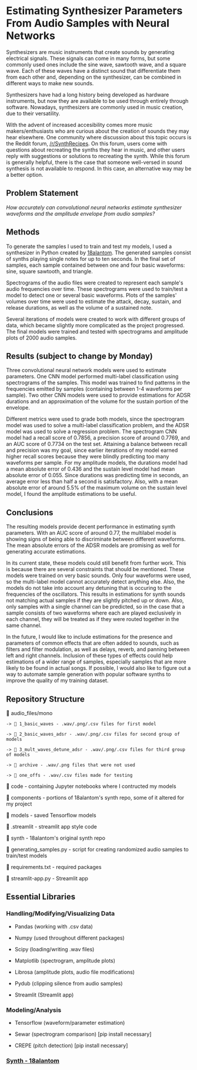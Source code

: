 # Estimating Synthesizer Parameters From Audio Samples with Neural Networks

Synthesizers are music instruments that create sounds by generating electrical signals. These signals can come in many forms, but some commonly used ones include the sine wave, sawtooth wave, and a square wave. Each of these waves have a distinct sound that differentiate them from each other and, depending on the synthesizer, can be combined in different ways to make new sounds.

Synthesizers have had a long history being developed as hardware instruments, but now they are available to be used through entirely through software. Nowadays, synthesizers are commonly used in music creation, due to their versatility.

With the advent of increased accesibility comes more music makers/enthusiasts who are curious about the creation of sounds they may hear elsewhere. One community where discussion about this topic occurs is the Reddit forum, [/r/SynthRecipes](www.reddit.com/r/synthrecipes). On this forum, users come with questions about recreating the synths they hear in music, and other users reply with suggestions or solutions to recreating the synth. While this forum is generally helpful, there is the case that someone well-versed in sound synthesis is not available to respond. In this case, an alternative way may be a better option.

## Problem Statement

*How accurately can convolutional neural networks estimate synthesizer waveforms and the amplitude envelope from audio samples?*

## Methods

To generate the samples I used to train and test my models, I used a synthesizer in Python created by [18alantom](https://github.com/18alantom/synth). The generated samples consist of synths playing single notes for up to ten seconds. In the final set of samples, each sample contained between one and four basic waveforms: sine, square sawtooth, and triangle. 

Spectrograms of the audio files were created to represent each sample's audio frequencies over time. These spectrograms were used to train/test a model to detect one or several basic waveforms. Plots of the samples' volumes over time were used to estimate the attack, decay, sustain, and release durations, as well as the volume of a sustained note.

Several iterations of models were created to work with different groups of data, which became slightly more complicated as the project progressed. The final models were trained and tested with spectrograms and amplitude plots of 2000 audio samples.

## Results (subject to change by Monday)

Three convolutional neural network models were used to estimate parameters. One CNN model performed multi-label classification using spectrograms of the samples. This model was trained to find patterns in the frequencies emitted by samples (containing between 1-4 waveforms per sample). Two other CNN models were used to provide estimations for ADSR durations and an approximation of the volume for the sustain portion of the envelope.

Different metrics were used to grade both models, since the spectrogram model was used to solve a multi-label classification problem, and the ADSR model was used to solve a regression problem. The spectrogram CNN model had a recall score of 0.7856, a precision score of around 0.7769, and an AUC score of 0.7734 on the test set. Attaining a balance between recall and precision was my goal, since earlier iterations of my model earned higher recall scores because they were blindly predicting too many waveforms per sample. For my amplitude models, the durations model had a mean absolute error of 0.436 and the sustain level model had mean absolute error of 0.055. Since durations was predicting time in seconds, an average error less than half a second is satisfactory. Also, with a mean absolute error of around 5.5% of the maximum volume on the sustain level model, I found the amplitude estimations to be useful.

## Conclusions



The resulting models provide decent performance in estimating synth parameters. With an AUC score of around 0.77, the multilabel model is showing signs of being able to discriminate between different waveforms. The mean absolute errors of the ADSR models are promising as well for generating accurate estimations.

In its current state, these models could still benefit from further work. This is because there are several constraints that should be mentioned. These models were trained on very basic sounds. Only four waveforms were used, so the multi-label model cannot accurately detect anything else. Also, the models do not take into account any detuning that is occuring to the frequencies of the oscillators. This results in estimations for synth sounds not matching actual samples if they are slightly pitched up or down. Also, only samples with a single channel can be predicted, so in the case that a sample consists of two waveforms where each are played exclusively in each channel, they will be treated as if they were routed together in the same channel.

In the future, I would like to include estimations for the presence and parameters of common effects that are often added to sounds, such as filters and filter modulation, as well as delays, reverb, and panning between left and right channels. Inclusion of these types of effects could help estimations of a wider range of samples, especially samples that are more likely to be found in actual songs. If possible, I would also like to figure out a way to automate sample generation with popular software synths to improve the quality of my training dataset.

## Repository Structure

📂 audio_files/mono

    -> 📂 1_basic_waves - .wav/.png/.csv files for first model

    -> 📂 2_basic_waves_adsr - .wav/.png/.csv files for second group of models

    -> 📂 3_mult_waves_detune_adsr - .wav/.png/.csv files for third group of models

    -> 📂 archive - .wav/.png files that were not used

    -> 📂 one_offs - .wav/.csv files made for testing

📂 code - containing Jupyter notebooks where I contructed my models

📂 components - portions of 18alantom's synth repo, some of it altered for my project

<!-- 📂 files - various individual files -->

📂 models - saved Tensorflow models

📂 .streamlit - streamlit app style code

📂 synth - 18alantom's original synth repo

📄 generating_samples.py - script for creating randomized audio samples to train/test models

📄 requirements.txt - required packages

📄 streamlit-app.py - Streamlit app

## Essential Libraries

### Handling/Modifying/Visualizing Data

* Pandas (working with .csv data)

* Numpy (used throughout different packages)

* Scipy (loading/writing .wav files)

* Matplotlib (spectrogram, amplitude plots)

* Librosa (amplitude plots, audio file modifications)

* Pydub (clipping silence from audio samples)

* Streamlit (Streamlit app)

### Modeling/Analysis

* Tensorflow (waveform/parameter estimation)

* Sewar (spectrogram comparison) [pip install necessary]

* CREPE (pitch detection) [pip install necessary]

### [Synth - 18alantom](https://github.com/18alantom/synth)